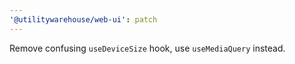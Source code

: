 ```yaml
---
'@utilitywarehouse/web-ui': patch
---
```


Remove confusing `useDeviceSize` hook, use `useMediaQuery` instead.
